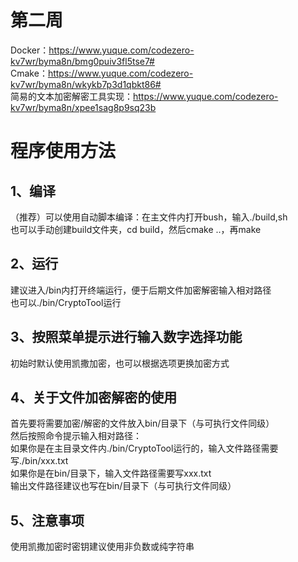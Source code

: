 # 第二周  
Docker：https://www.yuque.com/codezero-kv7wr/byma8n/bmg0puiv3fl5tse7#  
Cmake：https://www.yuque.com/codezero-kv7wr/byma8n/wkykb7p3d1qbkt86#  
简易的文本加密解密工具实现：https://www.yuque.com/codezero-kv7wr/byma8n/xpee1sag8p9sq23b  

# 程序使用方法  
## 1、编译  
（推荐）可以使用自动脚本编译：在主文件内打开bush，输入./build,sh  
也可以手动创建build文件夹，cd build，然后cmake ..，再make  
## 2、运行
建议进入/bin内打开终端运行，便于后期文件加密解密输入相对路径  
也可以./bin/CryptoTool运行  
## 3、按照菜单提示进行输入数字选择功能  
初始时默认使用凯撒加密，也可以根据选项更换加密方式  
## 4、关于文件加密解密的使用  
首先要将需要加密/解密的文件放入bin/目录下（与可执行文件同级）  
然后按照命令提示输入相对路径：  
如果你是在主目录文件内./bin/CryptoTool运行的，输入文件路径需要写./bin/xxx.txt  
如果你是在bin/目录下，输入文件路径需要写xxx.txt  
输出文件路径建议也写在bin/目录下（与可执行文件同级）
## 5、注意事项
使用凯撒加密时密钥建议使用非负数或纯字符串
